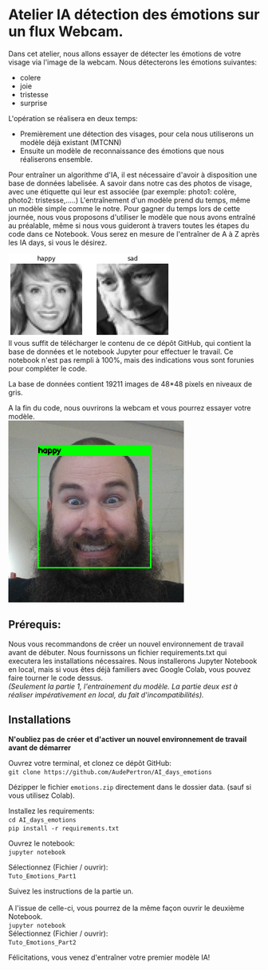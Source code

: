 # Atelier IA détection des émotions sur un flux Webcam.

Dans cet atelier, nous allons essayer de détecter les émotions de votre visage via l'image de la webcam.
Nous détecterons les émotions suivantes:
- colere
- joie
- tristesse
- surprise

L'opération se réalisera en deux temps:
- Premièrement une détection des visages, pour cela nous utiliserons un modèle déjà existant (MTCNN)
- Ensuite un modèle de reconnaissance des émotions que nous réaliserons ensemble.

Pour entraîner un algorithme d'IA, il est nécessaire d'avoir à disposition une base de données labelisée. A savoir dans notre cas des photos de visage, avec une étiquette qui leur est associée (par exemple: photo1: colère, photo2: tristesse,.....)
L'entraînement d'un modèle prend du temps, même un modèle simple comme le notre. Pour gagner du temps lors de cette journée, nous vous proposons d'utiliser le modèle que nous avons entraîné au préalable, même si nous vous guideront à travers toutes les étapes du code dans ce Notebook. Vous serez en mesure de l'entraîner de A à Z après les IA days, si vous le désirez.<br>

![exemple photo](/images/demo.png)
<br>
Il vous suffit de télécharger le contenu de ce dépôt GitHub, qui contient la base de données et le notebook Jupyter pour effectuer le travail. Ce notebook n'est pas rempli à 100%, mais des indications vous sont forunies pour compléter le code.

La base de données contient 19211 images de 48*48 pixels en niveaux de gris.

A la fin du code, nous ouvrirons la webcam et vous pourrez essayer votre modèle.<br>
![test webcam](/images/test.png)<br>

## Prérequis:
Nous vous recommandons de créer un nouvel environnement de travail avant de débuter.
Nous fournissons un fichier requirements.txt qui executera les installations nécessaires. Nous installerons Jupyter Notebook en local, mais si vous êtes déjà familiers avec Google Colab, vous pouvez faire tourner le code dessus. <br>*(Seulement la partie 1, l'entrainement du modèle. La partie deux est à réaliser impérativement en local, du fait d'incompatibilités).*

## Installations
__N'oubliez pas de créer et d'activer un nouvel environnement de travail avant de démarrer__

Ouvrez votre terminal, et clonez ce dépôt GitHub:<br>
`git clone https://github.com/AudePertron/AI_days_emotions`

Dézipper le fichier `emotions.zip` directement dans le dossier data. (sauf si vous utilisez Colab).

Installez les requirements:<br>
`cd AI_days_emotions`<br>
`pip install -r requirements.txt`

Ouvrez le notebook:<br>
`jupyter notebook` <br>

Sélectionnez (Fichier / ouvrir):<br>
 `Tuto_Emotions_Part1`

Suivez les instructions de la partie un.<br><br>
A l'issue de celle-ci, vous pourrez de la même façon ouvrir le deuxième Notebook. <br>
`jupyter notebook` <br>
Sélectionnez (Fichier / ouvrir):<br>
`Tuto_Emotions_Part2`

Félicitations, vous venez d'entraîner votre premier modèle IA!
